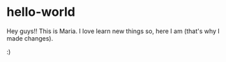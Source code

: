 # hello-world

Hey guys!!
This is Maria. I love learn new things so, here I am (that's why I made changes).

:)
